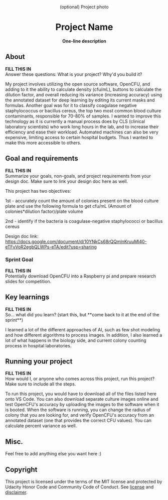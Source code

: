 <div align="center">(optional) Project photo</div>
<h1 align="center">Project Name</h1>
<p align="center"><strong>One-line description</strong>
<br/>

<h2>About</h2>
<strong>FILL THIS IN</strong><br/>
Answer these questions: What is your project? Why'd you build it?

My project involves utilizing the open source software, OpenCFU, and adding to it the ability to calculate density (cfu/mL), buttons to calculate the dilution factor, and overall reducing its variance (increasing accuracy) using the annotated dataset for deep learning by editing its current masks and formulas. Another goal was for it to classify coagulase negative staphylococcus or bacillus cereus, the top two most common blood culture contaminants, responsible for 70-80% of samples. I wanted to improve this technology as it is currently a manual process does by CLS (clinical laboratory scientists) who work long hours in the lab, and to increase their efficiency and ease their workload. Automated machines can also be very expensive, limiting access to certain hospital budgets. Thus I wanted to make this more accessible to others.

<h2>Goal and requirements</h2>
<strong>FILL THIS IN</strong><br/>
 Summarize your goals, non-goals, and project requirements from your design doc. Make sure to link your design doc here as well.

This project has two objectives: 
   
   1st - accurately count the amount of colonies present on the blood culture plate and use the following formula to get cfu/mL
(Amount of colonies*dilution factor)/plate volume
  
   2nd - identify if the bacteria is coagulase-negative staphylococci or bacillus cereus

Design doc link: https://docs.google.com/document/d/10YNkCs68rQQmlnKruuMl40-eTFvVoR2egbQLWPs-eTA/edit?usp=sharing
 
 <h3>Sprint Goal</h3>
<strong>FILL THIS IN</strong><br/>
Potentially download OpenCFU into a Raspberry pi and prepare research slides for competition. 

<h2>Key learnings</h2>
<strong>FILL THIS IN</strong><br/>
So... what did you learn? (start this, but **come back to it at the end of the sprint**)

I learned a lot of the different approaches of AI, such as few shot modeling and how different algorithms to process images. In addition, I also learned a lot of what happens in the biology side, and current colony counting process in hospital laboratories. 

<h2>Running your project</h2>
<strong>FILL THIS IN</strong><br/>
How would I, or anyone who comes across this project, run this project? Make sure to include all the steps.

To run this project, you would have to download all of the files listed here onto VS Code. You can also download separate culture images online and test OpenCFU's accuracy by uploading the images to the software when it is booted. When the software is running, you can change the radius of colony that you are looking for, and verify OpenCFU's accuracy from an annotated dataset (one that provides the correct CFU values). You can calculate percent variance as well. 

<h2>Misc.</h2>
Feel free to add anything else you want here :)

<h2>Copyright</h2>
This project is licensed under the terms of the MIT license and protected by Udacity Honor Code and Community Code of Conduct. See <a href="LICENSE.md">license</a> and <a href="LICENSE.DISCLAIMER.md">disclaimer</a>.
